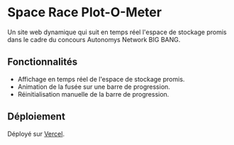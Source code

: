 # Space Race Plot-O-Meter

Un site web dynamique qui suit en temps réel l'espace de stockage promis dans le cadre du concours Autonomys Network BIG BANG.

## Fonctionnalités

- Affichage en temps réel de l'espace de stockage promis.
- Animation de la fusée sur une barre de progression.
- Réinitialisation manuelle de la barre de progression.

## Déploiement

Déployé sur [Vercel](https://vercel.com).
